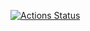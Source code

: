 [![Actions Status](https://github.com/kjpye/Raku-Geo-Geometry/actions/workflows/test.yml/badge.svg)](https://github.com/kjpye/Raku-Geo-Geometry/actions)



